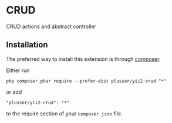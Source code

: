 CRUD
====
CRUD actions and abstract controller

Installation
------------

The preferred way to install this extension is through [composer](http://getcomposer.org/download/).

Either run

```
php composer.phar require --prefer-dist plusser/yii2-crud "*"
```

or add

```
"plusser/yii2-crud": "*"
```

to the require section of your `composer.json` file.
